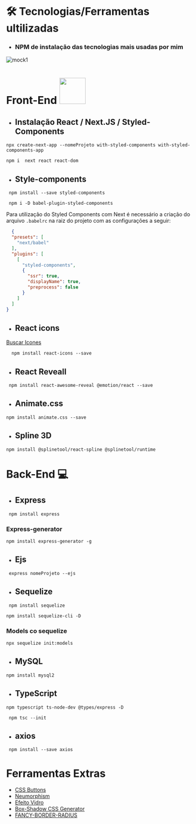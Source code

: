 # 🛠️ Tecnologias/Ferramentas ultilizadas
* ### NPM  de instalação das tecnologias mais usadas por mim 

![mock1](https://user-images.githubusercontent.com/71772559/113493479-eceeda80-94b5-11eb-94ea-59e50e56a31f.png)

# Front-End <img src="https://github.com/rafaballerini/ReactHooks/blob/master/public/React.svg.png?raw=true" width="70px" >


* ## Instalação React / Next.JS / Styled-Components
```
npx create-next-app --nomeProjeto with-styled-components with-styled-components-app
```

```
npm i  next react react-dom    
```
* ## Style-components
```
 npm install --save styled-components
```
```
 npm i -D babel-plugin-styled-components
```

 Para utilizaçâo do Styled Components com Next é necessário a criação do arquivo `.babelrc` na raiz do projeto com as configurações a seguir:  


```.json
  {
  "presets": [
    "next/babel"
  ],
  "plugins": [
    [
      "styled-components",
      {
        "ssr": true,
        "displayName": true,
        "preprocess": false
      }
    ]
  ]
}
```

* ## React icons
[Buscar Icones](https://react-icons.github.io/react-icons/)
```
  npm install react-icons --save 
```
* ## React Reveall
```
 npm install react-awesome-reveal @emotion/react --save
```
* ## Animate.css
```
npm install animate.css --save 
```
* ## Spline 3D
```
npm install @splinetool/react-spline @splinetool/runtime
```

# Back-End 💻
* ## Express
```
 npm install express   
```
 ### Express-generator
```
npm install express-generator -g
```
* ## Ejs
```
 express nomeProjeto --ejs   
```

* ## Sequelize
```
 npm install sequelize
```
```
npm install sequelize-cli -D
```
### Models co sequelize

```
npx sequelize init:models
```

* ## MySQL 
```
npm install mysql2
```

* ## TypeScript
```
npm typescript ts-node-dev @types/express -D 
```

```
 npm tsc --init 
```

* ## axios
```
 npm install --save axios   
```


# Ferramentas Extras

* [CSS Buttons](https://uiverse.io)
* [Neumorphism](https://neumorphism.io/#e0e0e0)
* [Efeito Vidro](https://css.glass/)
* [Box-Shadow CSS Generator](https://html-css-js.com/css/generator/box-shadow/)
* [FANCY-BORDER-RADIUS](https://9elements.github.io/fancy-border-radius/)

